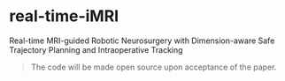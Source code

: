 # real-time-iMRI
Real-time MRI-guided Robotic Neurosurgery with Dimension-aware Safe Trajectory Planning and Intraoperative Tracking

> The code will be made open source upon acceptance of the paper.
